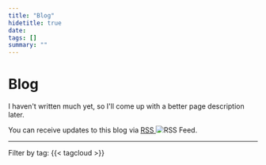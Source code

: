 ```yaml
---
title: "Blog"
hidetitle: true
date: 
tags: []
summary: ""
---
```

# Blog
I haven't written much yet, so I'll come up with a better page description later.

<p>You can receive updates to this blog via <a href="/index.xml">RSS <img class="inlineimage" src="/rss-green.svg" style="max-height:1em" alt="RSS Feed" title="Subscribe via RSS for new blog posts!"></a>.</p>


---

<div class="tagcloud">Filter by tag: {{< tagcloud >}}</div>

<br>